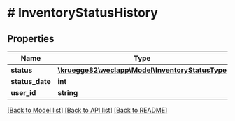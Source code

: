 # # InventoryStatusHistory

## Properties

Name | Type | Description | Notes
------------ | ------------- | ------------- | -------------
**status** | [**\kruegge82\weclapp\Model\InventoryStatusType**](InventoryStatusType.md) |  | [optional]
**status_date** | **int** |  | [optional]
**user_id** | **string** |  | [optional]

[[Back to Model list]](../../README.md#models) [[Back to API list]](../../README.md#endpoints) [[Back to README]](../../README.md)
